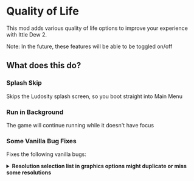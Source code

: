 # Quality of Life

This mod adds various quality of life options to improve your experience with Ittle Dew 2.

Note: In the future, these features will be able to be toggled on/off

## What does this do?

### Splash Skip
Skips the Ludosity splash screen, so you boot straight into Main Menu

###  Run in Background
The game will continue running while it doesn't have focus

### Some Vanilla Bug Fixes
Fixes the following vanilla bugs:

<details>
	<summary>
		<b>Resolution selection list in graphics options might duplicate or miss some resolutions</b>
	</summary>

	In vanilla, you may be missing some resolution selections because of a bug where it could duplicate
	and skip over some selections based on how many total selections your display supports. In one
	known case, this caused 1440p to not be selectable in windowed mode.
</details>